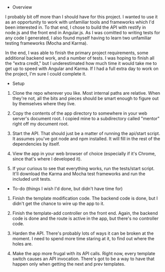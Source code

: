* Overview

I probably bit off more than I should have for this project.  I wanted to use it as an opportunity to work with unfamiliar tools and frameworks which I'd been interested in.  To that end, I chose to build the API with restify in node.js and the front end in Angular.js.  As I was comitted to writing tests for any code I generated, I also found myself having to learn two unfamiliar testing frameworks (Mocha and Karma).

In the end, I was able to finish the primary project requirements, some additional backend work, and a number of tests.  I was hoping to finish all the "extra credit," but I underestimated how much time it would take me to get up to speed with Angular and Karma.  If I had a full extra day to work on the project, I'm sure I could complete it.

* Setup

1. Clone the repo wherever you like.  Most internal paths are relative.  When they're not, all the bits and pieces should be smart enough to figure out by themselves where they live.

2. Copy the contents of the app directory to somewhere in your web server's document root.  I copied mine to a subdirectory called "mentor" right off my document root.

3. Start the API.  That should just be a matter of running the api/start script.  It assumes you've got node and npm installed.  It will fill in the rest of the dependencies by itself.

4. View the app in your web browser of choice (especially if it's Chrome, since that's where I developed it).

5. If your curious to see that everything works, run the tests/start script.  It'll download the Karma and Mocha test frameworks and run the included unit tests.

* To-do (things I wish I'd done, but didn't have time for)

1. Finish the template modification code.  The backend code is done, but I didn't get the chance to wire up the app to it.

2. Finish the template-add controller on the front end.  Again, the backend code is done and the route is active in the app, but there's no controller code.

3. Harden the API.  There's probably lots of ways it can be broken at the moment.  I need to spend more time staring at it, to find out where the holes are.

4. Make the app more frugal with its API calls.  Right now, every template switch causes an API invocation.  There's got to be a way to have that happen only when getting the next and prev templates.

